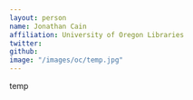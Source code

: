 ```yaml
---
layout: person
name: Jonathan Cain
affiliation: University of Oregon Libraries
twitter: 
github: 
image: "/images/oc/temp.jpg"
---
```


temp
